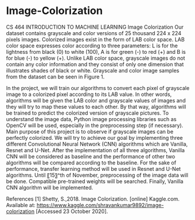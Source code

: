 # Image-Colorization
CS 464 INTRODUCTION TO MACHINE LEARNING
Image Colorization
Our dataset contains grayscale and color versions of 25 thousand 224 x 224 pixels images. Colorized images exist in the form of LAB color space. LAB color space expresses color according to three parameters: L is for the lightness from black (0) to white (100), A is for green (-) to red (+) and B is for blue (-) to yellow (+). Unlike LAB color space, grayscale images do not contain any color information and they consist of only one dimension that illustrates shades of black or white. Grayscale and color image samples from the dataset can be seen in Figure 1.
  
In the project, we will train our algorithms to convert each pixel of grayscale image to a colorized pixel according to its LAB value. In other words, algorithms will be given the LAB color and grayscale values of images and they will try to map these values to each other. By that way, algorithms will be trained to predict the colorized version of grayscale pictures. To understand the image data, Python image processing libraries such as OpenCV will be used, especially in the preprocessing step (if necessary).
Main purpose of this project is to observe if grayscale images can be perfectly colorized. We will try to achieve our goal by implementing three different Convolutional Neural Network (CNN) algorithms which are Vanilla, Resnet and U-Net. After the implementation of all three algorithms, Vanilla CNN will be considered as baseline and the performance of other two algorithms will be compared according to the baseline. For the sake of performance, transfer learning method will be used in Resnet and U-Net algorithms.
Until 〖15〗^th of November, preprocessing of the image data will be done. Compatible pre-trained weights will be searched. Finally, Vanilla CNN algorithm will be implemented.

References
[1]	Shetty, S.,2018. Image Colorization. [online] Kaggle.com. Available at: <https://www.kaggle.com/shravankumar9892/image-colorization> [Accessed 23 October 2020].
